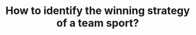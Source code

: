 ---
id: question-24
title: How to identify the winning strategy of a team sport?
theme: sports science
theme-sub-category: performance analysis
application: performance/ game outcome prediction
task-solver-1: analyse playing strategies
data-question-type: descriptive
categorical-ordinal: categorical_ordinal
continuous-count: continuous_count
data-method-1: clustering
data-method-2: classification
data-method-3: Bayesian methods
expert-1: Paul Wu
expert-2: Richi Nayak
reference: https://randerson112358.medium.com/how-the-nba-uses-data-analytics-6eac3c43a096
reference-2: https://medium.com/@haahussain/examples-of-data-science-being-used-in-basketball-d3d0e9697b3
reference-3: https://d3.harvard.edu/platform-digit/submission/how-data-analytics-is-revolutionizing-the-nba/
sports: All team sports
---